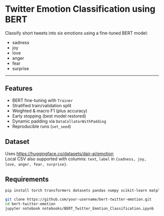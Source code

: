 # Twitter Emotion Classification using BERT

Classify short tweets into six emotions using a fine-tuned BERT model:

- sadness  
- joy  
- love  
- anger  
- fear  
- surprise

---

## Features
- BERT fine-tuning with `Trainer`
- Stratified train/validation split
- Weighted & macro F1 (plus accuracy)
- Early stopping (best model restored)
- Dynamic padding via `DataCollatorWithPadding`
- Reproducible runs (`set_seed`)

## Dataset
Uses https://huggingface.co/datasets/dair-ai/emotion  
Local CSV also supported with columns: `text`, `label` in `{sadness, joy, love, anger, fear, surprise}`.

## Requirements
```bash
pip install torch transformers datasets pandas numpy scikit-learn matplotlib

git clone https://github.com/your-username/bert-twitter-emotion.git
cd bert-twitter-emotion
jupyter notebook notebooks/BERT_Twitter_Emotion_Classification.ipynb
